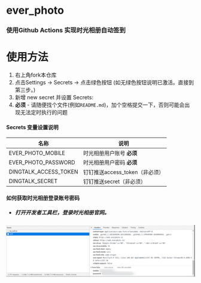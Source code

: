 # ever_photo

### 使用Github Actions 实现时光相册自动签到

# 使用方法
1. 右上角fork本仓库
2. 点击Settings -> Secrets -> 点击绿色按钮 (如无绿色按钮说明已激活。直接到第三步。)
3. 新增 new secret 并设置 Secrets:
4. **必须** - 请随便找个文件(例如`README.md`)，加个空格提交一下，否则可能会出现无法定时执行的问题

#### Secrets 变量设置说明

| 名称                  | 说明                           |
| --------------------- | ------------------------------ |
| EVER_PHOTO_MOBILE     | 时光相册用户账号 **必须**      |
| EVER_PHOTO_PASSWORD   | 时光相册用户密码 **必须**      |
| DINGTALK_ACCESS_TOKEN | 钉钉推送access_token（非必须） |
| DINGTALK_SECRET       | 钉钉推送secret（非必须）       |



#### 如何获取时光相册登录账号密码

- ##### 打开开发者工具栏，登录时光相册官网。
![image](https://github.com/ZhangRuiMingZRM/ever_photo/blob/main/ever.png)


